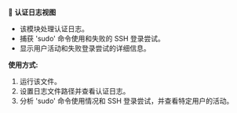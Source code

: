 🔐 **认证日志视图**

- 该模块处理认证日志。
- 捕获 'sudo' 命令使用和失败的 SSH 登录尝试。
- 显示用户活动和失败登录尝试的详细信息。

**使用方式:**
1. 运行该文件。
2. 设置日志文件路径并查看认证日志。
3. 分析 'sudo' 命令使用情况和 SSH 登录尝试，并查看特定用户的活动。
